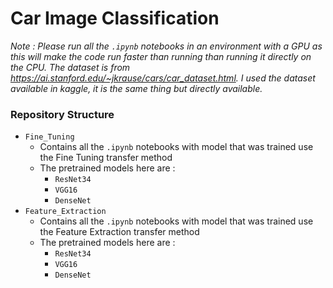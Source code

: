 # Car Image Classification
*Note : Please run all the `.ipynb` notebooks in an environment with a GPU as this will make the code run faster than running than running it directly on the CPU. The dataset is from https://ai.stanford.edu/~jkrause/cars/car_dataset.html. I used the dataset available in kaggle, it is the same thing but directly available.*

### Repository Structure
- `Fine_Tuning`
  - Contains all the `.ipynb` notebooks with model that was trained use the Fine Tuning transfer method
  - The pretrained models here are :
    - `ResNet34`
    - `VGG16`
    - `DenseNet`
- `Feature_Extraction`
  - Contains all the `.ipynb` notebooks with model that was trained use the Feature Extraction transfer method
  - The pretrained models here are :
    - `ResNet34`
    - `VGG16`
    - `DenseNet`
  
